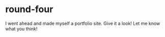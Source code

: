 # round-four

I went ahead and made myself a portfolio site. Give it a look! Let me know what you think!
